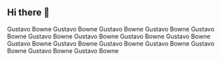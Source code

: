 ## Hi there 👋
Gustavo Bowne
Gustavo Bowne
Gustavo Bowne
Gustavo Bowne
Gustavo Bowne
Gustavo Bowne
Gustavo Bowne
Gustavo Bowne
Gustavo Bowne
Gustavo Bowne
Gustavo Bowne
Gustavo Bowne
Gustavo Bowne
Gustavo Bowne
Gustavo Bowne
Gustavo Bowne


<!--
**GustavoBowne/gustavobowne** is a ✨ _special_ ✨ repository because its `README.md` (this file) appears on your GitHub profile.

Here are some ideas to get you started:

- 🔭 I’m currently working on ...
- 🌱 I’m currently learning ...
- 👯 I’m looking to collaborate on ...
- 🤔 I’m looking for help with ...
- 💬 Ask me about ...
- 📫 How to reach me: ...
- 😄 Pronouns: ...
- ⚡ Fun fact: ...
-->
